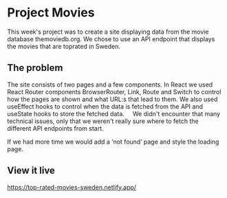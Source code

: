 # Project Movies

This week's project was to create a site displaying data from the movie database themoviedb.org. We chose to use an API endpoint that displays the movies that are toprated in Sweden. 

## The problem

The site consists of two pages and a few components. In React we used React Router components BrowserRouter, Link, Route and Switch to control how the pages are shown and what URL:s that lead to them. We also used useEffect hooks to control when the data is fetched from the API and useState hooks to store the fetched data.  
 
We didn't encounter that many technical issues, only that we weren't really sure where to fetch the different API endpoints from start.  

If we had more time we would add a ‘not found’ page and style the loading page.

## View it live

https://top-rated-movies-sweden.netlify.app/